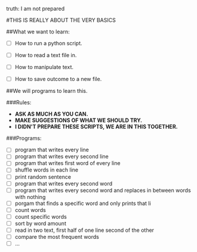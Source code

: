 truth: I am not prepared

#THIS IS REALLY ABOUT THE VERY BASICS

##What we want to learn:

* [ ] How to run a python script. 
* [ ] How to read a text file in.  
* [ ] How to manipulate text.
* [ ] How to save outcome to a new file.



##We will programs to learn this.

###Rules:

* **ASK AS MUCH AS YOU CAN.**
* **MAKE SUGGESTIONS OF WHAT WE SHOULD TRY.**
* **I DIDN'T PREPARE THESE SCRIPTS, WE ARE IN THIS TOGETHER.**

###Programs:  
* [ ] program that writes every line  
* [ ] program that writes every second line  
* [ ] program that writes first word of every line  
* [ ] shuffle words in each line  
* [ ] print random sentence  
* [ ] program that writes every second word   
* [ ] program that writes every second word and replaces in between words with nothing  
* [ ] porgam that finds a specific word and only prints that li  
* [ ] count words  
* [ ] count specific words  
* [ ] sort by word amount  
* [ ] read in two text, first half of one line second of the other  
* [ ] compare the most frequent words
* [ ] ...
